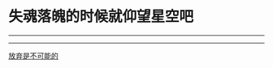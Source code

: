 <h1>失魂落魄的时候就仰望星空吧</h1>
<hr><hr>
<p style='text-decoration:underline; text-decoration-style:solid;'>放弃是不可能的</p>
